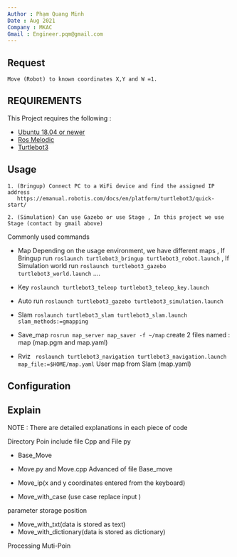 ```yaml
---
Author : Phạm Quang Minh 
Date : Aug 2021
Company : MKAC
Gmail : Engineer.pqm@gmail.com
---
```


## Request
    Move (Robot) to known coordinates X,Y and W =1.

## REQUIREMENTS
This Project requires the following :

 * [Ubuntu 18.04 or newer](https://ubuntu.com/download/desktop)
 * [Ros Melodic](http://wiki.ros.org/melodic/Installation/Ubuntu)
 * [Turtlebot3](https://emanual.robotis.com/docs/en/platform/turtlebot3/quick-start/)
 
## Usage
    1. (Bringup) Connect PC to a WiFi device and find the assigned IP address 
       https://emanual.robotis.com/docs/en/platform/turtlebot3/quick-start/
       
    2. (Simulation) Can use Gazebo or use Stage , In this project we use Stage (contact by gmail above)

       
Commonly used commands

- Map
Depending on the usage environment, we have different maps , If Bringup run `roslaunch turtlebot3_bringup turtlebot3_robot.launch` , If Simulation world run `roslaunch turtlebot3_gazebo turtlebot3_world.launch` ....


- Key
`roslaunch turtlebot3_teleop turtlebot3_teleop_key.launch`

- Auto run
`roslaunch turtlebot3_gazebo turtlebot3_simulation.launch`

- Slam
`roslaunch turtlebot3_slam turtlebot3_slam.launch slam_methods:=gmapping`


- Save_map
`rosrun map_server map_saver -f ~/map` create 2 files named : map (map.pgm and map.yaml)

- Rviz 
` roslaunch turtlebot3_navigation turtlebot3_navigation.launch map_file:=$HOME/map.yaml` User map from Slam (map.yaml)


## Configuration



## Explain

NOTE : There are detailed explanations in each piece of code

Directory Poin include file Cpp and File py

- Base_Move

- Move.py and Move.cpp Advanced of file Base_move
- Move_ip(x and y coordinates entered from the keyboard)
- Move_with_case (use case replace input )

parameter storage position 

- Move_with_txt(data is stored as text)
- Move_with_dictionary(data is stored as dictionary)


Processing Muti-Poin
